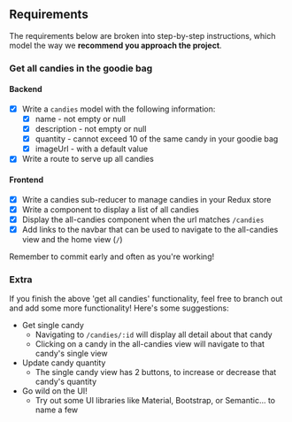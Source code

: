 ## Requirements

The requirements below are broken into step-by-step instructions, which model the way we **recommend you approach the project**.

### Get all candies in the goodie bag

#### Backend

- [X] Write a `candies` model with the following information:
  - [X] name - not empty or null
  - [X] description - not empty or null
  - [X] quantity - cannot exceed 10 of the same candy in your goodie bag
  - [X] imageUrl - with a default value
- [X] Write a route to serve up all candies

#### Frontend
- [X] Write a candies sub-reducer to manage candies in your Redux store
- [X] Write a component to display a list of all candies
- [X] Display the all-candies component when the url matches `/candies`
- [X] Add links to the navbar that can be used to navigate to the all-candies view and the home view (`/`)

Remember to commit early and often as you're working!

### Extra

If you finish the above 'get all candies' functionality, feel free to branch out and add some more functionality! Here's some suggestions:

- Get single candy
  - Navigating to `/candies/:id` will display all detail about that candy
  - Clicking on a candy in the all-candies view will navigate to that candy's single view
- Update candy quantity
  - The single candy view has 2 buttons, to increase or decrease that candy's quantity
- Go wild on the UI!
  - Try out some UI libraries like Material, Bootstrap, or Semantic... to name a few
